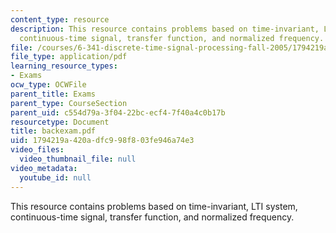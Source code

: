 ```yaml
---
content_type: resource
description: This resource contains problems based on time-invariant, LTI system,
  continuous-time signal, transfer function, and normalized frequency.
file: /courses/6-341-discrete-time-signal-processing-fall-2005/1794219a420adfc998f803fe946a74e3_backexam.pdf
file_type: application/pdf
learning_resource_types:
- Exams
ocw_type: OCWFile
parent_title: Exams
parent_type: CourseSection
parent_uid: c554d79a-3f04-22bc-ecf4-7f40a4c0b17b
resourcetype: Document
title: backexam.pdf
uid: 1794219a-420a-dfc9-98f8-03fe946a74e3
video_files:
  video_thumbnail_file: null
video_metadata:
  youtube_id: null
---
```

This resource contains problems based on time-invariant, LTI system, continuous-time signal, transfer function, and normalized frequency.


